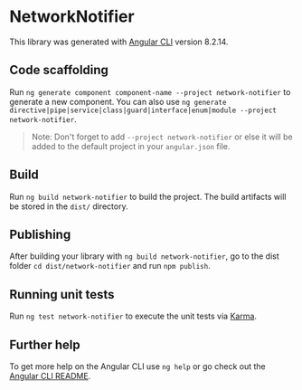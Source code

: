 # NetworkNotifier

This library was generated with [Angular CLI](https://github.com/angular/angular-cli) version 8.2.14.

## Code scaffolding

Run `ng generate component component-name --project network-notifier` to generate a new component. You can also use `ng generate directive|pipe|service|class|guard|interface|enum|module --project network-notifier`.
> Note: Don't forget to add `--project network-notifier` or else it will be added to the default project in your `angular.json` file. 

## Build

Run `ng build network-notifier` to build the project. The build artifacts will be stored in the `dist/` directory.

## Publishing

After building your library with `ng build network-notifier`, go to the dist folder `cd dist/network-notifier` and run `npm publish`.

## Running unit tests

Run `ng test network-notifier` to execute the unit tests via [Karma](https://karma-runner.github.io).

## Further help

To get more help on the Angular CLI use `ng help` or go check out the [Angular CLI README](https://github.com/angular/angular-cli/blob/master/README.md).
